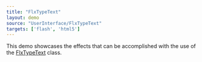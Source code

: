 ```yaml
---
title: "FlxTypeText"
layout: demo
source: "UserInterface/FlxTypeText"
targets: ['flash', 'html5']
---
```


This demo showcases the effects that can be accomplished with the use of the [FlxTypeText](https://github.com/HaxeFlixel/flixel-addons/blob/master/flixel/addons/text/FlxTypeText.hx) class.
